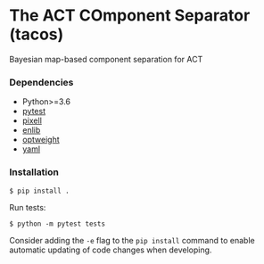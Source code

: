 # The ACT COmponent Separator (tacos)

Bayesian map-based component separation for ACT

### Dependencies

- Python>=3.6
- [pytest](https://pypi.org/project/pytest/)
- [pixell](https://pypi.org/project/pixell/)
- [enlib](https://github.com/amaurea/enlib)
- [optweight](https://github.com/AdriJD/optweight)
- [yaml](https://pyyaml.org/wiki/PyYAMLDocumentation)


### Installation


```
$ pip install .
```

Run tests:

```
$ python -m pytest tests
```

Consider adding the `-e` flag to the `pip install` command to enable automatic 
updating of code changes when developing.
